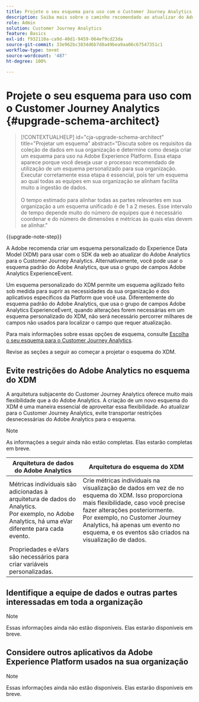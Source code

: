 ```yaml
---
title: Projete o seu esquema para uso com o Customer Journey Analytics
description: Saiba mais sobre o caminho recomendado ao atualizar do Adobe Analytics para o Customer Journey Analytics
role: Admin
solution: Customer Journey Analytics
feature: Basics
exl-id: f932110a-ca9d-40d1-9459-064ef9cd23da
source-git-commit: 33e962bc3834d6b7d0a49bea9aa06c67547351c1
workflow-type: tm+mt
source-wordcount: '487'
ht-degree: 100%

---
```


# Projete o seu esquema para uso com o Customer Journey Analytics {#upgrade-schema-architect}

<!-- markdownlint-disable MD034 -->

>[!CONTEXTUALHELP]
>id="cja-upgrade-schema-architect"
>title="Projetar um esquema"
>abstract="Discuta sobre os requisitos da coleção de dados em sua organização e determine como deseja criar um esquema para uso na Adobe Experience Platform. Essa etapa aparece porque você deseja usar o processo recomendado de utilização de um esquema personalizado para sua organização. Executar corretamente essa etapa é essencial, pois ter um esquema ao qual todas as equipes em sua organização se alinham facilita muito a ingestão de dados.<br><br>O tempo estimado para alinhar todas as partes relevantes em sua organização a um esquema unificado é de 1 a 2 meses. Esse intervalo de tempo depende muito do número de equipes que é necessário coordenar e do número de dimensões e métricas às quais elas devem se alinhar."

<!-- markdownlint-enable MD034 -->

{{upgrade-note-step}}

A Adobe recomenda criar um esquema personalizado do Experience Data Model (XDM) para usar com o SDK da web ao atualizar do Adobe Analytics para o Customer Journey Analytics. Alternativamente, você pode usar o esquema padrão do Adobe Analytics, que usa o grupo de campos Adobe Analytics ExperienceEvent.

Um esquema personalizado do XDM permite um esquema agilizado feito sob medida para suprir as necessidades da sua organização e dos aplicativos específicos da Platform que você usa. Diferentemente do esquema padrão do Adobe Analytics, que usa o grupo de campos Adobe Analytics ExperienceEvent, quando alterações forem necessárias em um esquema personalizado do XDM, não será necessário percorrer milhares de campos não usados para localizar o campo que requer atualização.

Para mais informações sobre essas opções de esquema, consulte [Escolha o seu esquema para o Customer Journey Analytics](/help/getting-started/cja-upgrade/cja-upgrade-schema-existing.md).

Revise as seções a seguir ao começar a projetar o esquema do XDM.

## Evite restrições do Adobe Analytics no esquema do XDM

A arquitetura subjacente do Customer Journey Analytics oferece muito mais flexibilidade que a do Adobe Analytics. A criação de um novo esquema do XDM é uma maneira essencial de aproveitar essa flexibilidade. Ao atualizar para o Customer Journey Analytics, evite transportar restrições desnecessárias do Adobe Analytics para o esquema.

>[!NOTE]
>
>As informações a seguir ainda não estão completas. Elas estarão completas em breve.

| Arquitetura de dados do Adobe Analytics | Arquitetura do esquema do XDM |
|---------|----------|
| Métricas individuais são adicionadas à arquitetura de dados do Analytics.<br/>Por exemplo, no Adobe Analytics, há uma eVar diferente para cada evento. | Crie métricas individuais na visualização de dados em vez de no esquema do XDM. Isso proporciona mais flexibilidade, caso você precise fazer alterações posteriormente.<br/>Por exemplo, no Customer Journey Analytics, há apenas um evento no esquema, e os eventos são criados na visualização de dados. |
| Propriedades e eVars são necessários para criar variáveis personalizadas. |  |

## Identifique a equipe de dados e outras partes interessadas em toda a organização

>[!NOTE]
>
>Essas informações ainda não estão disponíveis. Elas estarão disponíveis em breve.

## Considere outros aplicativos da Adobe Experience Platform usados na sua organização

>[!NOTE]
>
>Essas informações ainda não estão disponíveis. Elas estarão disponíveis em breve.
